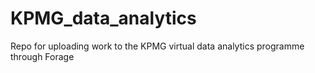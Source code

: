 # KPMG_data_analytics
Repo for uploading work to the KPMG virtual data analytics programme through Forage

